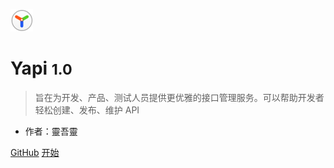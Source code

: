 ![logo](./logo.png)
# Yapi <small>1.0</small>

> 旨在为开发、产品、测试人员提供更优雅的接口管理服务。可以帮助开发者轻松创建、发布、维护 API

<!-- - YApi 成熟的团队管理扁平化项目权限配置满足各类企业的需求
- 基于 websocket 的多人协作接口编辑功能和类 postman 测试工具，让多人协作成倍提升开发效率
- 易用的 Mock Server，再也不用担心 mock 数据的生成了
- 完善的接口自动化测试,保证数据的正确性
- 支持导入 swagger, postman, har 数据格式，方便迁移旧项目
- 强大的插件机制，满足各类业务需求 -->
  
* 作者：靈吾靈
  
[GitHub](https://github.com/docsifyjs/docsify/)
[开始](#quick-start)


